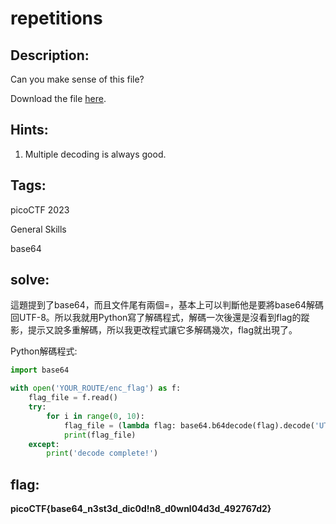 # repetitions

## Description:
Can you make sense of this file?

Download the file [here](https://artifacts.picoctf.net/c/475/enc_flag).

## Hints:
1. Multiple decoding is always good.

## Tags:
picoCTF 2023

General Skills

base64

## solve:
這題提到了base64，而且文件尾有兩個=，基本上可以判斷他是要將base64解碼回UTF-8。所以我就用Python寫了解碼程式，解碼一次後還是沒看到flag的蹤影，提示又說多重解碼，所以我更改程式讓它多解碼幾次，flag就出現了。

Python解碼程式:

```python
import base64

with open('YOUR_ROUTE/enc_flag') as f:
    flag_file = f.read()
    try:
        for i in range(0, 10):
            flag_file = (lambda flag: base64.b64decode(flag).decode('UTF-8') )(flag_file)
            print(flag_file)
    except:
        print('decode complete!')

```

## flag:
**picoCTF{base64_n3st3d_dic0d!n8_d0wnl04d3d_492767d2}**